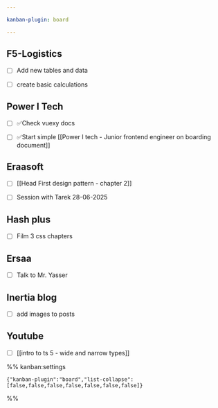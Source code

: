 ```yaml
---

kanban-plugin: board

---
```


## F5-Logistics

- [ ] Add new tables and data
- [ ] create basic calculations


## Power I Tech

- [ ] ✅Check vuexy docs
- [ ] ✅Start simple [[Power I tech - Junior frontend engineer on boarding document]]


## Eraasoft

- [ ] [[Head First design pattern - chapter 2]]
- [ ] Session with Tarek 28-06-2025


## Hash plus

- [ ] Film 3 css chapters


## Ersaa

- [ ] Talk to Mr. Yasser


## Inertia blog

- [ ] add images to posts


## Youtube

- [ ] [[intro to ts 5 - wide and narrow types]]




%% kanban:settings
```
{"kanban-plugin":"board","list-collapse":[false,false,false,false,false,false,false]}
```
%%